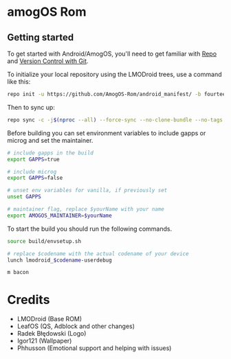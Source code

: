 amogOS Rom
===========

Getting started
---------------

To get started with Android/AmogOS, you'll need to get
familiar with [Repo](https://source.android.com/source/using-repo.html) and [Version Control with Git](https://source.android.com/source/version-control.html).

To initialize your local repository using the LMODroid trees, use a command like this:
```bash
repo init -u https://github.com/AmogOS-Rom/android_manifest/ -b fourteen --git-lfs
```
Then to sync up:
```bash
repo sync -c -j$(nproc --all) --force-sync --no-clone-bundle --no-tags
```

Before building you can set environment variables to include gapps or microg and set the maintainer.
```bash
# include gapps in the build
export GAPPS=true

# include microg
export GAPPS=false

# unset env variables for vanilla, if previously set
unset GAPPS

# maintainer flag, replace $yourName with your name
export AMOGOS_MAINTAINER=$yourName
```

To start the build you should run the following commands.
```bash
source build/envsetup.sh

# replace $codename with the actual codename of your device
lunch lmodroid_$codename-userdebug

m bacon
```

Credits
===========

- LMODroid (Base ROM)
- LeafOS (QS, Adblock and other changes)
- Radek Błędowski (Logo)
- Igor121 (Wallpaper)
- Phhusson (Emotional support and helping with issues)
